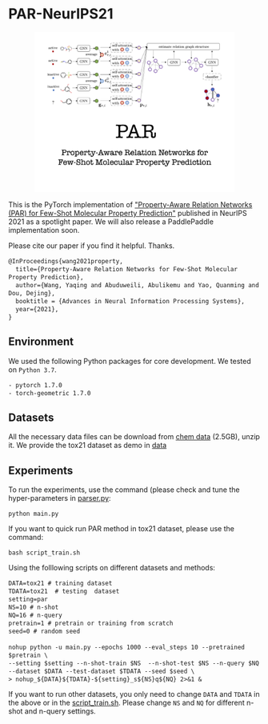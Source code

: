 # PAR-NeurIPS21

<p align="center"><img src="PAR-thumbnail.png" alt="logo" width="400px" />

This is the PyTorch implementation of ["Property-Aware Relation Networks (PAR) for Few-Shot Molecular Property Prediction"](https://papers.nips.cc/paper/2021/hash/91bc333f6967019ac47b49ca0f2fa757-Abstract.html) published in NeurIPS 2021 as a spotlight paper. 
We will also release a PaddlePaddle implementation soon. 

Please cite our paper if you find it helpful. Thanks. 
```
@InProceedings{wang2021property,
  title={Property-Aware Relation Networks for Few-Shot Molecular Property Prediction},
  author={Wang, Yaqing and Abuduweili, Abulikemu and Yao, Quanming and Dou, Dejing},
  booktitle = {Advances in Neural Information Processing Systems},
  year={2021},
}
```

## Environment  
We used the following Python packages for core development. We tested on `Python 3.7`.
```
- pytorch 1.7.0
- torch-geometric 1.7.0
```

## Datasets 
All the necessary data files can be download from [chem data](http://snap.stanford.edu/gnn-pretrain/data/chem_dataset.zip) (2.5GB), unzip it.
We provide the tox21 dataset as demo in [data](data)

## Experiments
To run the experiments, use the command (please check and tune the hyper-parameters in [parser.py](parser.py):
```
python main.py
```

If you want to quick run PAR method in tox21 dataset, please use the command:
```
bash script_train.sh
```


Using the folllowing scripts on different datasets and methods:
 ```
DATA=tox21 # training dataset
TDATA=tox21  # testing  dataset
setting=par
NS=10 # n-shot
NQ=16 # n-query
pretrain=1 # pretrain or training from scratch
seed=0 # random seed

nohup python -u main.py --epochs 1000 --eval_steps 10 --pretrained $pretrain \
--setting $setting --n-shot-train $NS  --n-shot-test $NS --n-query $NQ --dataset $DATA --test-dataset $TDATA --seed $seed \
> nohup_${DATA}${TDATA}-${setting}_s${NS}q${NQ} 2>&1 &
```
If you want to run other datasets, you only need to change `DATA` and `TDATA` in the above or in the [script_train.sh](script_train.sh). 
Please change `NS` and `NQ` for different n-shot and n-query settings.


